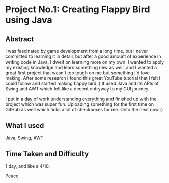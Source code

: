 # Project No.1: Creating Flappy Bird using Java
## Abstract
I was fascinated by game development from a long time, but I never committed to learning it in detail, but after a good amount of experience in 
writing code in Java, I dwelt on learning more on my own. I wanted to apply my existing knowledge and learn something new as well, and I wanted 
a great first project that wasn't too tough on me but something I'd love making. After some research I found this great YouTube tutorial that I
felt I could follow and started making flappy bird :) It used Java and its APIs of Swing and AWT which felt like a decent entryway to my GUI journey.

I put in a day of work understanding everything and finished up with the project which was super fun. Uploading something for the first time on GitHub as 
well which ticks a lot of checkboxes for me. Onto the next now :)

## What I used
Java, Swing, AWT

## Time Taken and Difficulty
1 day, and like a 4/10.

Peace.
